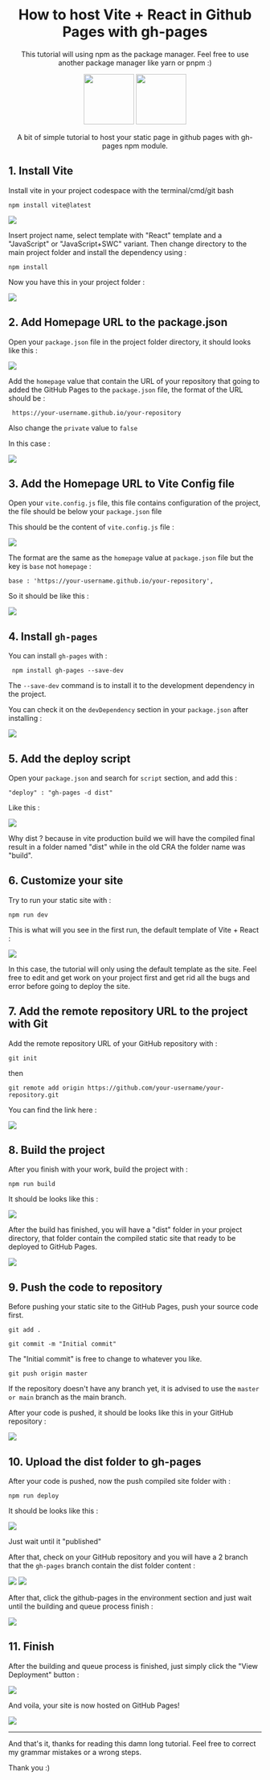 
<h1 align="center"> How to host Vite + React in Github Pages with gh-pages </h1>

<p align="center"> This tutorial will using npm as the package manager. Feel free to use another package manager like yarn or pnpm :) </p>

<p align="center">
<img src="https://vitejs.dev/logo.svg" height="100px" width="100px" />

<img src="https://user-images.githubusercontent.com/25181517/183897015-94a058a6-b86e-4e42-a37f-bf92061753e5.png" height="100px" width="100px" />
 </p>

<p align="center"> A bit of simple tutorial to host your static page in github pages with gh-pages npm module. </p>

## 1. Install Vite
Install vite in your project codespace with the terminal/cmd/git bash

``` npm install vite@latest ```

<img src="https://raw.githubusercontent.com/arifian853/mini-readme-cdn/main/vite-gh-pages/1.png" />

Insert project name, select template with "React" template and a "JavaScript" or "JavaScript+SWC" variant. Then change directory to the main project folder and install the dependency using : 

``` npm install ```

Now you have this in your project folder : 

<img src="https://raw.githubusercontent.com/arifian853/mini-readme-cdn/main/vite-gh-pages/2.png" />

## 2. Add Homepage URL to the package.json

Open your ```package.json``` file in the project folder directory, it should looks like this : 

<img src="https://raw.githubusercontent.com/arifian853/mini-readme-cdn/main/vite-gh-pages/3.png" />

Add the ```homepage``` value that contain the URL of your repository that going to added the GitHub Pages to the ```package.json``` file, the format of the URL should be : 

``` https://your-username.github.io/your-repository```

Also change the ```private``` value to ```false```

In this case : 

<img src="https://raw.githubusercontent.com/arifian853/mini-readme-cdn/main/vite-gh-pages/4.png" />


## 3. Add the Homepage URL to Vite Config file

Open your ```vite.config.js``` file, this file contains configuration of the project, the file should be below your ```package.json``` file 

This should be the content of ```vite.config.js``` file : 

<img src="https://raw.githubusercontent.com/arifian853/mini-readme-cdn/main/vite-gh-pages/5.png" />

The format are the same as the ```homepage``` value at  ```package.json``` file but the key is ```base``` not ```homepage``` : 

```base : 'https://your-username.github.io/your-repository',```

So it should be like this : 

<img src="https://raw.githubusercontent.com/arifian853/mini-readme-cdn/main/vite-gh-pages/6.png" />

## 4. Install ```gh-pages``` 
You can install ```gh-pages``` with : 

``` npm install gh-pages --save-dev```

The ```--save-dev``` command is to install it to the development dependency in the project.

You can check it on the ```devDependency``` section in your ```package.json``` after installing : 

<img src="https://raw.githubusercontent.com/arifian853/mini-readme-cdn/main/vite-gh-pages/7.png" />


## 5. Add the deploy script

Open your ```package.json``` and search for ```script``` section, and add this : 

```"deploy" : "gh-pages -d dist"```

Like this :

<img src="https://raw.githubusercontent.com/arifian853/mini-readme-cdn/main/vite-gh-pages/8.png" />

Why dist ? because in vite production build we will have the compiled final result in a folder named "dist" while in the old CRA the folder name was "build".

## 6. Customize your site

Try to run your static site with : 

```npm run dev```

This is what will you see in the first run, the default template of Vite + React : 

<img src="https://raw.githubusercontent.com/arifian853/mini-readme-cdn/main/vite-gh-pages/9.png" />

In this case, the tutorial will only using the default template as the site. Feel free to edit and get work on your project first and get rid all the bugs and error before going to deploy the site.

## 7. Add the remote repository URL to the project with Git

Add the remote repository URL of your GitHub repository with : 

```git init``` 

then

```git remote add origin https://github.com/your-username/your-repository.git```

You can find the link here : 

<img src="https://raw.githubusercontent.com/arifian853/mini-readme-cdn/main/vite-gh-pages/12.png" />

## 8. Build the project

After you finish with your work, build the project with : 

```npm run build```

It should be looks like this : 

<img src="https://raw.githubusercontent.com/arifian853/mini-readme-cdn/main/vite-gh-pages/10.png" />

After the build has finished, you will have a "dist" folder in your project directory, that folder contain the compiled static site that ready to be deployed to GitHub Pages.

<img src="https://raw.githubusercontent.com/arifian853/mini-readme-cdn/main/vite-gh-pages/11.png" />

## 9. Push the code to repository
Before pushing your static site to the GitHub Pages, push your source code first.

```git add .```

```git commit -m "Initial commit"```

The "Initial commit" is free to change to whatever you like.

```git push origin master```

If the repository doesn't have any branch yet, it is advised to use the ```master or main``` branch as the main branch.

After your code is pushed, it should be looks like this in your GitHub repository : 

<img src="https://raw.githubusercontent.com/arifian853/mini-readme-cdn/main/vite-gh-pages/13.png" />


## 10.  Upload the dist folder to gh-pages 

After your code is pushed, now the push compiled site folder with : 

```npm run deploy``` 

It should be looks like this : 

<img src="https://raw.githubusercontent.com/arifian853/mini-readme-cdn/main/vite-gh-pages/14.png" />

Just wait until it "published"

After that, check on your GitHub repository and you will have a 2 branch that the ```gh-pages``` branch contain the dist folder content : 

<img src="https://raw.githubusercontent.com/arifian853/mini-readme-cdn/main/vite-gh-pages/15.png" />

<img src="https://raw.githubusercontent.com/arifian853/mini-readme-cdn/main/vite-gh-pages/16.png" />

After that, click the github-pages in the environment section and just wait until the building and queue process finish : 

<img src="https://raw.githubusercontent.com/arifian853/mini-readme-cdn/main/vite-gh-pages/17.png" />


## 11. Finish

After the building and queue process is finished, just simply click the "View Deployment" button : 

<img src="https://raw.githubusercontent.com/arifian853/mini-readme-cdn/main/vite-gh-pages/18.png" />

And voila, your site is now hosted on GitHub Pages!

<img src="https://raw.githubusercontent.com/arifian853/mini-readme-cdn/main/vite-gh-pages/8.png" />


---

And that's it, thanks for reading this damn long tutorial. Feel free to correct my grammar mistakes or a wrong steps.

Thank you :)
